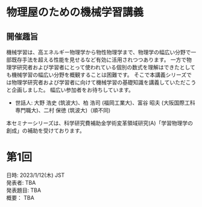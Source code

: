 # 物理屋のための機械学習講義

## 開催趣旨
機械学習は、高エネルギー物理学から物性物理学まで、物理学の幅広い分野で一部既存手法を超える性能を見せるなど有効に活用されつつあります。
一方で物理学研究者および学習者にとって使われている個別の数式を理解はできたとしても機械学習の幅広い分野を概観することは困難です。
そこで本講義シリーズでは物理学研究者および学習者に向けて機械学習の基礎知識を講義していただこうと企画しました。
幅広い参加者をお待ちしています。

- 世話人:
大野 浩史 (筑波大)、柏 浩司 (福岡工業大)、富谷 昭夫 (大阪国際工科専門職大)、二村 保徳 (筑波大)（順不同)

本セミナーシリーズは、科学研究費補助金学術変革領域研究(A)「学習物理学の創成」の補助を受けております。

# 第1回
日時: 2023/1/12(木) JST<br>
発表者: TBA<br>
発表題目: TBA<br>
概要：
TBA<br>

